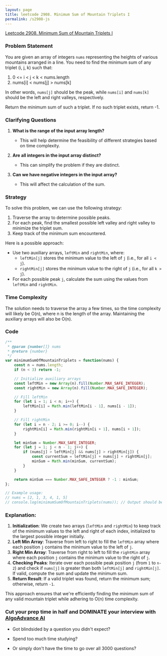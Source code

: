 ```yaml
---
layout: page
title: leetcode 2908. Minimum Sum of Mountain Triplets I
permalink: /s2908-js
---
```

[Leetcode 2908. Minimum Sum of Mountain Triplets I](https://algoadvance.github.io/algoadvance/l2908)
### Problem Statement

You are given an array of integers `nums` representing the heights of various mountains arranged in a line. You need to find the minimum sum of any triplet (i, j, k) such that:

1. 0 <= i < j < k < nums.length
2. nums[i] < nums[j] > nums[k]

In other words, `nums[j]` should be the peak, while `nums[i]` and `nums[k]` should be the left and right valleys, respectively.

Return the minimum sum of such a triplet. If no such triplet exists, return -1.

### Clarifying Questions

1. **What is the range of the input array length?**
    - This will help determine the feasibility of different strategies based on time complexity.

2. **Are all integers in the input array distinct?**
    - This can simplify the problem if they are distinct.

3. **Can we have negative integers in the input array?**
    - This will affect the calculation of the sum.

### Strategy

To solve this problem, we can use the following strategy:

1. Traverse the array to determine possible peaks.
2. For each peak, find the smallest possible left valley and right valley to minimize the triplet sum.
3. Keep track of the minimum sum encountered.

Here is a possible approach:
- Use two auxiliary arrays, `leftMin` and `rightMin`, where:
  - `leftMin[j]` stores the minimum value to the left of `j` (i.e., for all `i < j`).
  - `rightMin[j]` stores the minimum value to the right of `j` (i.e., for all `k > j`).
- For each possible peak `j`, calculate the sum using the values from `leftMin` and `rightMin`.

### Time Complexity

The solution needs to traverse the array a few times, so the time complexity will likely be O(n), where n is the length of the array. Maintaining the auxiliary arrays will also be O(n).

### Code

```javascript
/**
 * @param {number[]} nums
 * @return {number}
 */
var minimumSumOfMountainTriplets = function(nums) {
    const n = nums.length;
    if (n < 3) return -1;

    // Initialize auxiliary arrays
    const leftMin = new Array(n).fill(Number.MAX_SAFE_INTEGER);
    const rightMin = new Array(n).fill(Number.MAX_SAFE_INTEGER);

    // Fill leftMin
    for (let i = 1; i < n; i++) {
        leftMin[i] = Math.min(leftMin[i - 1], nums[i - 1]);
    }

    // Fill rightMin
    for (let i = n - 2; i >= 0; i--) {
        rightMin[i] = Math.min(rightMin[i + 1], nums[i + 1]);
    }

    let minSum = Number.MAX_SAFE_INTEGER;
    for (let j = 1; j < n - 1; j++) {
        if (nums[j] > leftMin[j] && nums[j] > rightMin[j]) {
            const currentSum = leftMin[j] + nums[j] + rightMin[j];
            minSum = Math.min(minSum, currentSum);
        }
    }

    return minSum === Number.MAX_SAFE_INTEGER ? -1 : minSum;
};

// Example usage:
// nums = [2, 1, 3, 4, 1, 5]
// console.log(minimumSumOfMountainTriplets(nums)); // Output should be relevant to the triplet meeting the condition
```

### Explanation:
1. **Initialization**: We create two arrays (`leftMin` and `rightMin`) to keep track of the minimum values to the left and right of each index, initialized to the largest possible integer initially.
2. **Left Min Array**: Traverse from left to right to fill the `leftMin` array where each position `j` contains the minimum value to the left of `j`.
3. **Right Min Array**: Traverse from right to left to fill the `rightMin` array where each position `j` contains the minimum value to the right of `j`.
4. **Checking Peaks**: Iterate over each possible peak position `j` (from `1` to `n-2`) and check if `nums[j]` is greater than both `leftMin[j]` and `rightMin[j]`. If valid, compute the sum and update the minimum sum.
5. **Return Result**: If a valid triplet was found, return the minimum sum; otherwise, return `-1`.

This approach ensures that we're efficiently finding the minimum sum of any valid mountain triplet while adhering to O(n) time complexity.


### Cut your prep time in half and DOMINATE your interview with [AlgoAdvance AI](https://algoAdvance.com)

- Got blindsided by a question you didn't expect?

- Spend too much time studying?

- Or simply don't have the time to go over all 3000 questions?

